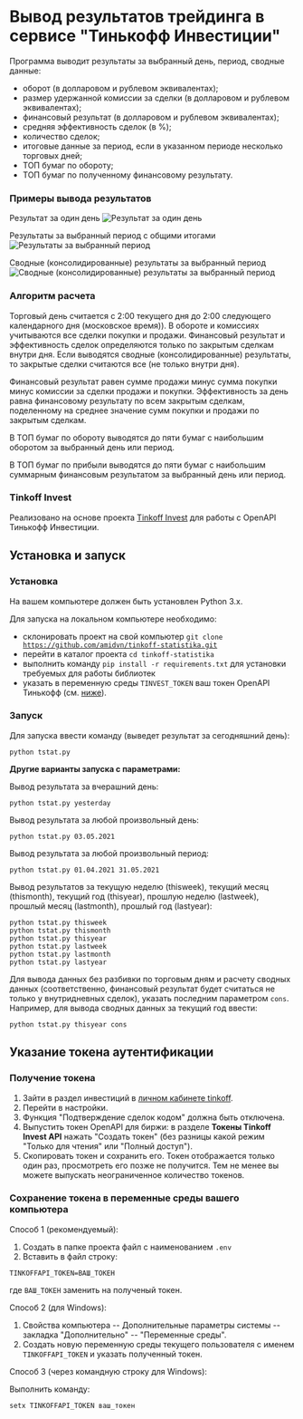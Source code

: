 # Вывод результатов трейдинга в сервисе "Тинькофф Инвестиции"

Программа выводит результаты за выбранный день, период, сводные данные:
* оборот (в долларовом и рублевом эквивалентах);
* размер удержанной комиссии за сделки (в долларовом и рублевом эквивалентах);
* финансовый результат (в долларовом и рублевом эквивалентах);
* средняя эффективность сделок (в %);
* количество сделок;
* итоговые данные за период, если в указанном периоде несколько торговых дней;
* ТОП бумаг по обороту;
* ТОП бумаг по полученному финансовому результату.

### Примеры вывода результатов
Результат за один день
![Результат за один день](https://user-images.githubusercontent.com/30386440/120017013-00b64900-bfee-11eb-9bbd-c2352d70a103.png)

Результаты за выбранный период с общими итогами
![Результаты за выбранный период](https://user-images.githubusercontent.com/30386440/120017058-10359200-bfee-11eb-9ce9-76c3a1f10513.png)

Сводные (консолидированные) результаты за выбранный период
![Сводные (консолидированные) результаты за выбранный период](https://user-images.githubusercontent.com/30386440/120017073-14fa4600-bfee-11eb-92d9-c67a31408968.png)

### Алгоритм расчета
Торговый день считается с 2:00 текущего дня до 2:00 следующего календарного дня (московское время)). 
В обороте и комиссиях учитываются все сделки покупки и продажи. 
Финансовый результат и эффективность сделок определяются только по закрытым сделкам внутри дня. 
Если выводятся сводные (консолидированные) результаты, то закрытые сделки считаются все (не только внутри дня). 

Финансовый результат равен сумме продажи минус сумма покупки минус комиссии за сделки продажи и покупки. 
Эффективность за день равна финансовому результату по всем закрытым сделкам, поделенному на среднее значение сумм покупки и продажи по закрытым сделкам. 

В ТОП бумаг по обороту выводятся до пяти бумаг с наибольшим оборотом за выбранный день или период. 

В ТОП бумаг по прибыли выводятся до пяти бумаг с наибольшим суммарным финансовым результатом за выбранный день или период.

### Tinkoff Invest
Реализовано на основе проекта [Tinkoff Invest](https://github.com/Tinkoff/invest-python) для работы с OpenAPI Тинькофф Инвестиции.


## Установка и запуск
### Установка
На вашем компьютере должен быть установлен Python 3.x.

Для запуска на локальном компьютере необходимо:
* склонировать проект на свой компьютер <code>git clone https://github.com/amidvn/tinkoff-statistika.git</code>
* перейти в каталог проекта <code>cd tinkoff-statistika</code>
* выполнить команду <code>pip install -r requirements.txt</code> для установки требуемых для работы библиотек
* указать в переменную среды <code>TINVEST_TOKEN</code> ваш токен OpenAPI Тинькофф (см. [ниже](https://github.com/amidvn/tinkoff-statistika#%D1%83%D0%BA%D0%B0%D0%B7%D0%B0%D0%BD%D0%B8%D0%B5-%D1%82%D0%BE%D0%BA%D0%B5%D0%BD%D0%B0-%D0%B0%D1%83%D1%82%D0%B5%D0%BD%D1%82%D0%B8%D1%84%D0%B8%D0%BA%D0%B0%D1%86%D0%B8%D0%B8)). 

### Запуск
Для запуска ввести команду (выведет результат за сегодняшний день):
```
python tstat.py
```
__Другие варианты запуска с параметрами:__

Вывод результата за вчерашний день:
```
python tstat.py yesterday
```
Вывод результата за любой произвольный день:
```
python tstat.py 03.05.2021
```
Вывод результата за любой произвольный период:
```
python tstat.py 01.04.2021 31.05.2021
```
Вывод результатов за текущую неделю (thisweek), текущий месяц (thismonth), текущий год (thisyear), прошлую неделю (lastweek), прошлый месяц (lastmonth), прошлый год (lastyear):
```
python tstat.py thisweek
python tstat.py thismonth
python tstat.py thisyear
python tstat.py lastweek
python tstat.py lastmonth
python tstat.py lastyear
```
Для вывода данных без разбивки по торговым дням и расчету сводных данных (соответственно, финансовый результат будет считаться не только у внутридневных сделок), 
указать последним параметром <code>cons</code>. Например, для вывода сводных данных за текущий год ввести:
```
python tstat.py thisyear cons
```


## Указание токена аутентификации
### Получение токена
1. Зайти в раздел инвестиций в [личном кабинете tinkoff](https://www.tinkoff.ru/invest/).
2. Перейти в настройки.
3. Функция "Подтверждение сделок кодом" должна быть отключена.
4. Выпустить токен OpenAPI для биржи: в разделе **Токены Tinkoff Invest API** нажать "Создать токен" (без разницы какой режим "Только для чтения" или "Полный доступ").
5. Скопировать токен и сохранить его. Токен отображается только один раз, просмотреть его позже не получится. Тем не менее вы можете выпускать неограниченное количество токенов.

### Сохранение токена в переменные среды вашего компьютера
Способ 1 (рекомендуемый):
1. Создать в папке проекта файл с наименованием <code>.env</code>
2. Вставить в файл строку:
```
TINKOFFAPI_TOKEN=ВАШ_ТОКЕН
```
где <code>ВАШ_ТОКЕН</code> заменить на полученый токен.


Способ 2 (для Windows):
1. Свойства компьютера -- Дополнительные параметры системы -- закладка "Дополнительно" -- "Переменные среды".
2. Создать новую переменную среды текущего пользователя с именем <code>TINKOFFAPI_TOKEN</code> и указать полученный токен.


Способ 3 (через командную строку для Windows):

Выполнить команду:
```
setx TINKOFFAPI_TOKEN ваш_токен
```
